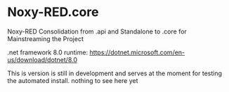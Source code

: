 # Noxy-RED.core
Noxy-RED Consolidation from .api and Standalone to .core for Mainstreaming the Project

.net framework 8.0 runtime:
https://dotnet.microsoft.com/en-us/download/dotnet/8.0

This is version is still in development and serves at the moment for testing the automated install. nothing to see here yet

